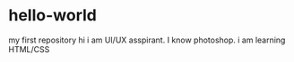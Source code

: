 # hello-world
my first repository
hi i am UI/UX asspirant. I know photoshop.
i am learning HTML/CSS

